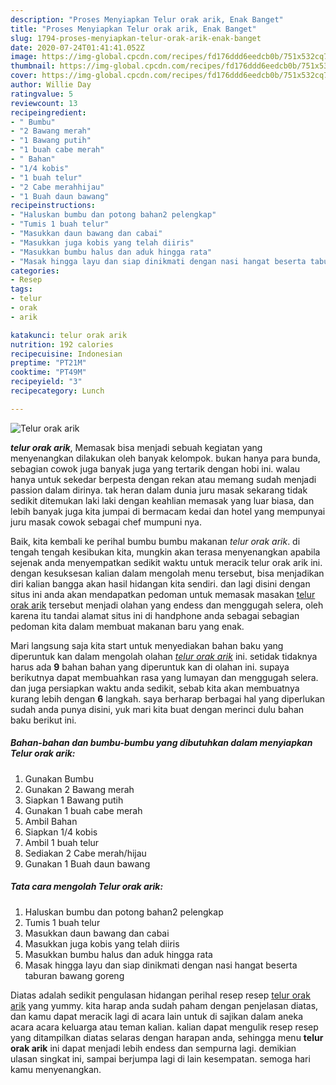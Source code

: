 ```yaml
---
description: "Proses Menyiapkan Telur orak arik, Enak Banget"
title: "Proses Menyiapkan Telur orak arik, Enak Banget"
slug: 1794-proses-menyiapkan-telur-orak-arik-enak-banget
date: 2020-07-24T01:41:41.052Z
image: https://img-global.cpcdn.com/recipes/fd176ddd6eedcb0b/751x532cq70/telur-orak-arik-foto-resep-utama.jpg
thumbnail: https://img-global.cpcdn.com/recipes/fd176ddd6eedcb0b/751x532cq70/telur-orak-arik-foto-resep-utama.jpg
cover: https://img-global.cpcdn.com/recipes/fd176ddd6eedcb0b/751x532cq70/telur-orak-arik-foto-resep-utama.jpg
author: Willie Day
ratingvalue: 5
reviewcount: 13
recipeingredient:
- " Bumbu"
- "2 Bawang merah"
- "1 Bawang putih"
- "1 buah cabe merah"
- " Bahan"
- "1/4 kobis"
- "1 buah telur"
- "2 Cabe merahhijau"
- "1 Buah daun bawang"
recipeinstructions:
- "Haluskan bumbu dan potong bahan2 pelengkap"
- "Tumis 1 buah telur"
- "Masukkan daun bawang dan cabai"
- "Masukkan juga kobis yang telah diiris"
- "Masukkan bumbu halus dan aduk hingga rata"
- "Masak hingga layu dan siap dinikmati dengan nasi hangat beserta taburan bawang goreng"
categories:
- Resep
tags:
- telur
- orak
- arik

katakunci: telur orak arik 
nutrition: 192 calories
recipecuisine: Indonesian
preptime: "PT21M"
cooktime: "PT49M"
recipeyield: "3"
recipecategory: Lunch

---
```



![Telur orak arik](https://img-global.cpcdn.com/recipes/fd176ddd6eedcb0b/751x532cq70/telur-orak-arik-foto-resep-utama.jpg)

<b><i>telur orak arik</i></b>, Memasak bisa menjadi sebuah kegiatan yang menyenangkan dilakukan oleh banyak kelompok. bukan hanya para bunda, sebagian cowok juga banyak juga yang tertarik dengan hobi ini. walau hanya untuk sekedar berpesta dengan rekan atau memang sudah menjadi passion dalam dirinya. tak heran dalam dunia juru masak sekarang tidak sedikit ditemukan laki laki dengan keahlian memasak yang luar biasa, dan lebih banyak juga kita jumpai di bermacam kedai dan hotel yang mempunyai juru masak cowok sebagai chef mumpuni nya.

Baik, kita kembali ke perihal bumbu bumbu makanan <i>telur orak arik</i>. di tengah tengah kesibukan kita, mungkin akan terasa menyenangkan apabila sejenak anda menyempatkan sedikit waktu untuk meracik telur orak arik ini. dengan kesuksesan kalian dalam mengolah menu tersebut, bisa menjadikan diri kalian bangga akan hasil hidangan kita sendiri. dan lagi disini dengan situs ini anda akan mendapatkan pedoman untuk memasak masakan <u>telur orak arik</u> tersebut menjadi olahan yang endess dan menggugah selera, oleh karena itu tandai alamat situs ini di handphone anda sebagai sebagian pedoman kita dalam membuat makanan baru yang enak.




Mari langsung saja kita start untuk menyediakan bahan baku yang diperuntuk kan dalam mengolah olahan <u><i>telur orak arik</i></u> ini. setidak tidaknya harus ada <b>9</b> bahan bahan yang diperuntuk kan di olahan ini. supaya berikutnya dapat membuahkan rasa yang lumayan dan menggugah selera. dan juga persiapkan waktu anda sedikit, sebab kita akan membuatnya kurang lebih dengan <b>6</b> langkah. saya berharap berbagai hal yang diperlukan sudah anda punya disini, yuk mari kita buat dengan merinci dulu bahan baku berikut ini.

<!--inarticleads1-->

##### Bahan-bahan dan bumbu-bumbu yang dibutuhkan dalam menyiapkan Telur orak arik:

1. Gunakan  Bumbu
1. Gunakan 2 Bawang merah
1. Siapkan 1 Bawang putih
1. Gunakan 1 buah cabe merah
1. Ambil  Bahan
1. Siapkan 1/4 kobis
1. Ambil 1 buah telur
1. Sediakan 2 Cabe merah/hijau
1. Gunakan 1 Buah daun bawang




<!--inarticleads2-->

##### Tata cara mengolah Telur orak arik:

1. Haluskan bumbu dan potong bahan2 pelengkap
1. Tumis 1 buah telur
1. Masukkan daun bawang dan cabai
1. Masukkan juga kobis yang telah diiris
1. Masukkan bumbu halus dan aduk hingga rata
1. Masak hingga layu dan siap dinikmati dengan nasi hangat beserta taburan bawang goreng




Diatas adalah sedikit pengulasan hidangan perihal resep resep <u>telur orak arik</u> yang yummy. kita harap anda sudah paham dengan penjelasan diatas, dan kamu dapat meracik lagi di acara lain untuk di sajikan dalam aneka acara acara keluarga atau teman kalian. kalian dapat mengulik resep resep yang ditampilkan diatas selaras dengan harapan anda, sehingga menu <b>telur orak arik</b> ini dapat menjadi lebih endess dan sempurna lagi. demikian ulasan singkat ini, sampai berjumpa lagi di lain kesempatan. semoga hari kamu menyenangkan.
